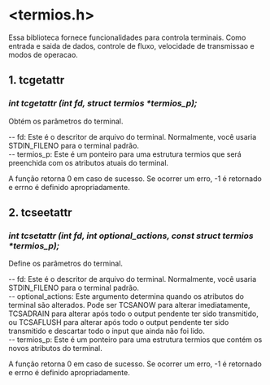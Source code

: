 # <termios.h>

Essa biblioteca fornece funcionalidades para controla terminais. Como entrada e saida de dados, controle de fluxo, velocidade de transmissao e modos de operacao.

## 1. tcgetattr

### _**int tcgetattr** (int fd, struct termios *termios_p);_  
Obtém os parâmetros do terminal.

-- fd: Este é o descritor de arquivo do terminal. Normalmente, você usaria STDIN_FILENO  para o terminal padrão.  
-- termios_p: Este é um ponteiro para uma estrutura termios que será preenchida com os  atributos atuais do terminal.  

A função retorna 0 em caso de sucesso. Se ocorrer um erro, -1 é retornado e errno é  definido apropriadamente.

## 2. tcseetattr

### _**int tcsetattr** (int fd, int optional_actions, const struct termios *termios_p);_  
Define os parâmetros do terminal.  

-- fd: Este é o descritor de arquivo do terminal. Normalmente, você usaria STDIN_FILENO   para o terminal padrão.  
-- optional_actions: Este argumento determina quando os atributos do terminal são  alterados. Pode ser TCSANOW para alterar imediatamente, TCSADRAIN para alterar após todo o   output pendente ter sido transmitido, ou TCSAFLUSH para alterar após todo o output   pendente ter sido transmitido e descartar todo o input que ainda não foi lido.  
-- termios_p: Este é um ponteiro para uma estrutura termios que contém os novos atributos   do terminal.  

A função retorna 0 em caso de sucesso. Se ocorrer um erro, -1 é retornado e errno é  definido apropriadamente.  
